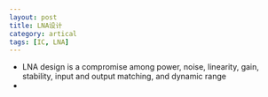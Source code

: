 ```yaml
---
layout: post
title: LNA设计
category: artical
tags: [IC, LNA]
---
```

- LNA design is a compromise among power, noise, linearity, gain, stability, input and
output matching, and dynamic range
- 